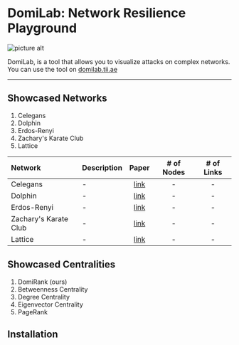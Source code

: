 # DomiLab: Network Resilience Playground

![picture alt](http://via.placeholder.com/1200x550)

DomiLab, is a tool that allows you to visualize attacks on complex networks. You can use the tool on [domilab.tii.ae](https://domilab-f7f229c50a39.herokuapp.com/)

- - - -
## Showcased Networks
1. Celegans
2. Dolphin
3. Erdos-Renyi
4. Zachary's Karate Club
5. Lattice

Network | Description | Paper | # of Nodes | # of Links
| :------ | :---- | :---: | :---: | :---:
Celegans  | - | [link](http://www.google.com/) | - | -
Dolphin  | - | [link](http://www.google.com/) | - | -
Erdos-Renyi  | - | [link](http://www.google.com/) | - | -
Zachary's Karate Club  | - | [link](http://www.google.com/) | - | -
Lattice  | - | [link](http://www.google.com/) | - | -

## Showcased Centralities
1. DomiRank (ours)
2. Betweenness Centrality
3. Degree Centrality
4. Eigenvector Centrality
5. PageRank

## Installation

